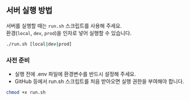## 서버 실행 방법

서버를 실행할 때는 `run.sh` 스크립트를 사용해 주세요.  
환경(`local`, `dev`, `prod`)을 인자로 넣어 실행할 수 있습니다.

```bash
./run.sh [local|dev|prod]
```

### 사전 준비
- 실행 전에 .env 파일에 환경변수를 반드시 설정해 주세요.
- GitHub 등에서 run.sh 스크립트를 처음 받아오면 실행 권한을 부여해야 합니다.

```bash
chmod +x run.sh
```